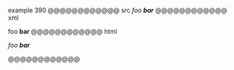example 390
@@@@@@@@@@@@ src
*foo **bar***
@@@@@@@@@@@@ xml
<?xml version="1.0" encoding="UTF-8"?>
<!DOCTYPE document SYSTEM "CommonMark.dtd">
<document xmlns="http://commonmark.org/xml/1.0">
  <paragraph>
    <emph>
      <text>foo </text>
      <strong>
        <text>bar</text>
      </strong>
    </emph>
  </paragraph>
</document>
@@@@@@@@@@@@ html
<p><em>foo <strong>bar</strong></em></p>
@@@@@@@@@@@@
